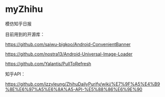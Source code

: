 # myZhihu
模仿知乎日报

目前用到的开源库：

https://github.com/saiwu-bigkoo/Android-ConvenientBanner

https://github.com/nostra13/Android-Universal-Image-Loader

https://github.com/Yalantis/PullToRefresh

知乎API：

https://github.com/izzyleung/ZhihuDailyPurify/wiki/%E7%9F%A5%E4%B9%8E%E6%97%A5%E6%8A%A5-API-%E5%88%86%E6%9E%90
